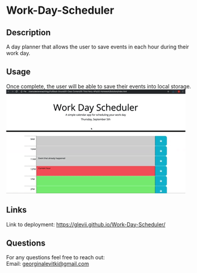 # Work-Day-Scheduler

## Description

A day planner that allows the user to save events in each hour during their work day.


## Usage

Once complete, the user will be able to save their events into local storage. <br>
<img src="05-third-party-apis-homework-demo.gif" alt="demo"/>


## Links

Link to deployment: <https://glevii.github.io/Work-Day-Scheduler/>

## Questions

For any questions feel free to reach out: <br>
Email: <georginalevitki@gmail.com>
